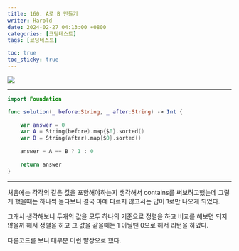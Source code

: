 ```yaml
---
title: 160. A로 B 만들기
writer: Harold
date: 2024-02-27 04:13:00 +0800
categories: [코딩테스트]
tags: [코딩테스트]

toc: true
toc_sticky: true
---
```

![](https://velog.velcdn.com/images/haroldfromk/post/86d10997-c767-45df-a8cf-51d657b01448/image.png)

---
```swift
import Foundation

func solution(_ before:String, _ after:String) -> Int {
    
    var answer = 0
    var A = String(before).map{$0}.sorted()
    var B = String(after).map{$0}.sorted()
    
    answer = A == B ? 1 : 0
    
    return answer
}
```
---

처음에는 각각의 같은 값을 포함해야하는지 생각해서
contains를 써보려고했는데 그렇게 했을때는 하나씩 돌다보니 결국 아예 다르지 않고서는 답이 1로만 나오게 되었다.

그래서 생각해보니 두개의 값을 모두 하나의 기준으로 정렬을 하고 비교를 해보면 되지않을까 해서 정렬을 하고 그 값을 같을때는 1 아닐땐 0으로 해서 리턴을 하였다.

다른코드를 보니 대부분 이런 발상으로 했다.